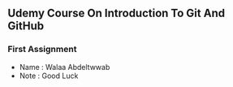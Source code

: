 ## Udemy Course On Introduction To Git And GitHub 
### First Assignment

* Name : Walaa Abdeltwwab
* Note : Good Luck
